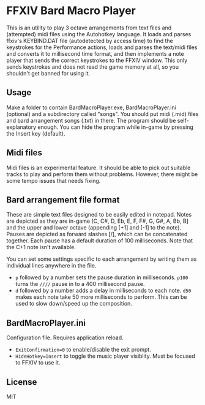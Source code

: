 # FFXIV Bard Macro Player
This is an utility to play 3 octave arrangements from text files and (attempted) midi files using the Autohotkey language. It loads and parses ffxiv's KEYBIND.DAT file (autodetected by access time) to find the keystrokes for the Performance actions, loads and parses the text/midi files and converts it to millisecond time format, and then implements a note player that sends the correct keystrokes to the FFXIV window. This only sends keystrokes and does not read the game memory at all, so you shouldn't get banned for using it.

## Usage
Make a folder to contain BardMacroPlayer.exe, BardMacroPlayer.ini (optional) and a subdirectory called "songs". You should put midi (.mid) files and bard arrangement songs (.txt) in there. The program should be self-explanatory enough. You can hide the program while in-game by pressing the Insert key (default).

## Midi files
Midi files is an experimental feature. It should be able to pick out suitable tracks to play and perform them without problems. However, there might be some tempo issues that needs fixing. 

## Bard arrangement file format
These are simple text files designed to be easily edited in notepad. Notes are depicted as they are in-game [C, C#, D, Eb, E, F, F#, G, G#, A, Bb, B] and the upper and lower octave (appending [+1] and [-1] to the note). Pauses are depicted as forward slashes [/], which can be concatenated together. Each pause has a default duration of 100 milliseconds. Note that the C+1 note isn't available.

You can set some settings specific to each arrangement by writing them as individual lines anywhere in the file.
* ``p`` followed by a number sets the pause duration in milliseconds. ``p100`` turns the ``////`` pause in to a 400 millisecond pause.
* ``d`` followed by a number adds a delay in milliseconds to each note. ``d50`` makes each note take 50 more milliseconds to perform. This can be used to slow down/speed up the composition.

## BardMacroPlayer.ini
Configuration file. Requires application reload.
* ``ExitConfirmation=0`` to enable/disable the exit prompt.
* ``HideHotkey=Insert`` to toggle the music player visiblity. Must be focused to FFXIV to use it.

## License
MIT
